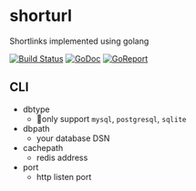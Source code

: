 # shorturl

Shortlinks implemented using golang


[![Build Status](https://api.travis-ci.org/kaiiak/shorturl.svg?branch=master)](https://travis-ci.org/kaiiak/shorturl) 
[![GoDoc](https://godoc.org/github.com/kaiiak/shorturl?status.svg)](https://godoc.org/github.com/kaiiak/goproxy)
[![GoReport](https://goreportcard.com/badge/github.com/kaiiak/shorturl)](https://goreportcard.com/report/github.com/kaiiak/shorturl)

## CLI
* dbtype
    - only support `mysql`, `postgresql`, `sqlite`
* dbpath
    - your database DSN
* cachepath
    - redis address
* port
    - http listen port
